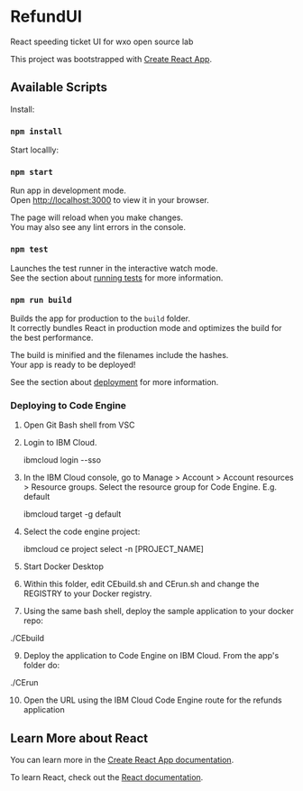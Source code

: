 # RefundUI
React speeding ticket UI for wxo open source lab

This project was bootstrapped with [Create React App](https://github.com/facebook/create-react-app).

## Available Scripts

Install:
### `npm install`

Start locallly:
### `npm start`

Run app in development mode.\
Open [http://localhost:3000](http://localhost:3000) to view it in your browser.

The page will reload when you make changes.\
You may also see any lint errors in the console.

### `npm test`

Launches the test runner in the interactive watch mode.\
See the section about [running tests](https://facebook.github.io/create-react-app/docs/running-tests) for more information.

### `npm run build`

Builds the app for production to the `build` folder.\
It correctly bundles React in production mode and optimizes the build for the best performance.

The build is minified and the filenames include the hashes.\
Your app is ready to be deployed!

See the section about [deployment](https://facebook.github.io/create-react-app/docs/deployment) for more information.

### Deploying to Code Engine

1.	Open Git Bash shell from VSC

2.	Login to IBM Cloud.

    ibmcloud login --sso

3.	In the IBM Cloud console, go to Manage > Account > Account resources > Resource groups.  Select the resource group for Code Engine. E.g. default

    ibmcloud target -g default

4.	Select the code engine project:  

    ibmcloud ce project select -n [PROJECT_NAME]

5.	Start Docker Desktop

7.	Within this folder, edit CEbuild.sh and CErun.sh and change the REGISTRY to your Docker registry.

8.	Using the same bash shell, deploy the sample application to your docker repo:

./CEbuild

9.	Deploy the application to Code Engine on IBM Cloud. From the app's folder do:

./CErun

10.	Open the URL using the IBM Cloud Code Engine route for the refunds application

## Learn More about React

You can learn more in the [Create React App documentation](https://facebook.github.io/create-react-app/docs/getting-started).

To learn React, check out the [React documentation](https://reactjs.org/).